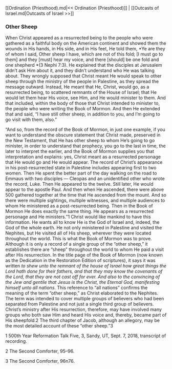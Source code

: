 [[Ordination (Priesthood).md|<< Ordination (Priesthood)]]  |  [[Outcasts of Israel.md|Outcasts of Israel >>]]

### Other Sheep
When Christ appeared as a resurrected being to the people who were gathered as a faithful body on the American continent and showed them the wounds in His hands, in His side, and in His feet, He told them, *Ye are they of whom I said, Other sheep I have, which are not of this fold; [I must go to them] and they [must] hear my voice, and there [should] be one fold and one shepherd *(3 Nephi 7:3). He explained that the disciples at Jerusalem didn’t ask Him about it, and they didn’t understand who He was talking about. They wrongly supposed that Christ meant He would speak to other sheep through the ministry of the people in Palestine, as they spread the message outward. Instead, He meant that He, Christ, would go, as a resurrected being, to scattered remnants of the House of Israel; that He would let them hear His voice, see Him, and He would minister to them. And that included, within the body of those that Christ intended to minister to, the people who were writing the Book of Mormon. And then He extended that and said, “I have still other sheep, in addition to you, and I’m going to go visit with them, also.”

“And so, from the record of the Book of Mormon, in just one example, if you want to understand the obscure statement that Christ made, preserved in the New Testament, that He has other sheep to whom He’s going to go minister, in order to understand that prophecy, you go to the last in time, the later to interpret the earlier, and the Book of Mormon supplies you that interpretation and explains: yes, Christ meant as a resurrected personage that He would go and He would appear. The record of Christ’s appearance in his post-resurrected state in Palestine includes appearing first to two women. Then He spent the better part of the day walking on the road to Emmaus with two disciples — Cleopas and an unidentified other who wrote the record, Luke. Then He appeared to the twelve. Still later, He would appear to the apostle Paul. And then when He ascended, there were above 500 gathered together at the time that He ascended from the mount. And so there were multiple sightings, multiple witnesses, and multiple audiences to whom He ministered as a post-resurrected being. Then in the Book of Mormon He does exactly the same thing. He appears as a resurrected personage and He ministers.”1 Christ would like mankind to have this information. He wants all to know He is the God of Israel and, indeed, the God of the whole earth. He not only ministered in Palestine and visited the Nephites, but He visited all of His sheep, wherever they were located throughout the world. This is what the Book of Mormon was to prove. Although it is only a record of a single group of the “other sheep,” it establishes there are “sheep” throughout the world to whom He paid a visit after His resurrection. In the title page of the Book of Mormon (now known as the Dedication in the Restoration Edition of scriptures), it says it was written *to shew unto the remnant of the house of Israel how great things the Lord hath done for their fathers, and that they may know the covenants of the Lord, that they are not cast off for ever. And also to the convincing of the Jew and gentile that Jesus is the Christ, the Eternal God, manifesting himself unto all nations.* This reference to “all nations” confirms the meaning of the term “other sheep,” as Christ elaborated to the Nephites. The term was intended to cover multiple groups of believers who had been separated from Palestine and not just a single third group of believers. Christ’s ministry after His resurrection, therefore, may have involved many groups who both saw Him and heard His voice and, thereby, became part of His sheepfold.2 The third chapter of Jacob, although an allegory, may be the most detailed account of these “other sheep.”3



1 500th Year Reformation Talk Five, 3, Sandy, UT, Sept. 7, 2018, transcript of recording.


2 The Second Comforter, 95–96.


3 The Second Comforter, 96n76.